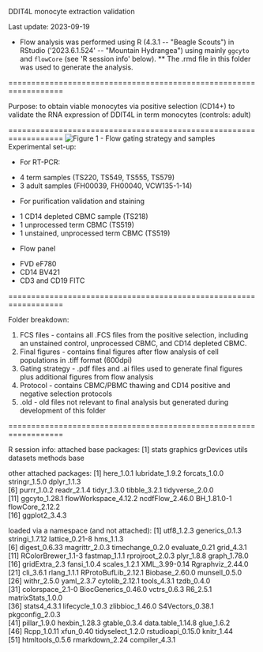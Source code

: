 DDIT4L monocyte extraction validation
<p> Last update: 2023-09-19

* Flow analysis was performed using R (4.3.1 -- "Beagle Scouts") in RStudio ('2023.6.1.524' -- "Mountain Hydrangea") using mainly `ggcyto` and `flowCore` (see 'R session info' below). 
** The .rmd file in this folder was used to generate the analysis.

==================================================================

Purpose: to obtain viable monocytes via positive selection (CD14+) to validate the RNA expression of DDIT4L in term monocytes (controls: adult)

==================================================================
![Figure 1 - Flow gating strategy and samples](https://github.com/liamg15/Flow_cytometry/blob/main/Final%20figures/flow_layout_example_final.tif?raw=true)
Experimental set-up:

* For RT-PCR:
- 4 term samples (TS220, TS549, TS555, TS579)
- 3 adult samples (FH00039, FH00040, VCW135-1-14)

* For purification validation and staining
- 1 CD14 depleted CBMC sample (TS218)
- 1 unprocessed term CBMC (TS519)
- 1 unstained, unprocessed term CBMC (TS519)

* Flow panel
- FVD eF780
- CD14 BV421
- CD3 and CD19 FITC

==================================================================

Folder breakdown:

1) FCS files - contains all .FCS files from the positive selection, including an unstained control, unprocessed CBMC, and CD14 depleted CBMC.
2) Final figures - contains final figures after flow analysis of cell populations in .tiff format (600dpi)
3) Gating strategy - .pdf files and .ai files used to generate final figures plus additional figures from flow analysis
4) Protocol - contains CBMC/PBMC thawing and CD14 positive and negative selection protocols
5) .old - old files not relevant to final analysis but generated during development of this folder

==================================================================

R session info:
attached base packages:
[1] stats     graphics  grDevices utils     datasets  methods   base     

other attached packages:
 [1] here_1.0.1           lubridate_1.9.2      forcats_1.0.0        stringr_1.5.0        dplyr_1.1.3         
 [6] purrr_1.0.2          readr_2.1.4          tidyr_1.3.0          tibble_3.2.1         tidyverse_2.0.0     
[11] ggcyto_1.28.1        flowWorkspace_4.12.2 ncdfFlow_2.46.0      BH_1.81.0-1          flowCore_2.12.2     
[16] ggplot2_3.4.3       

loaded via a namespace (and not attached):
 [1] utf8_1.2.3          generics_0.1.3      stringi_1.7.12      lattice_0.21-8      hms_1.1.3          
 [6] digest_0.6.33       magrittr_2.0.3      timechange_0.2.0    evaluate_0.21       grid_4.3.1         
[11] RColorBrewer_1.1-3  fastmap_1.1.1       rprojroot_2.0.3     plyr_1.8.8          graph_1.78.0       
[16] gridExtra_2.3       fansi_1.0.4         scales_1.2.1        XML_3.99-0.14       Rgraphviz_2.44.0   
[21] cli_3.6.1           rlang_1.1.1         RProtoBufLib_2.12.1 Biobase_2.60.0      munsell_0.5.0      
[26] withr_2.5.0         yaml_2.3.7          cytolib_2.12.1      tools_4.3.1         tzdb_0.4.0         
[31] colorspace_2.1-0    BiocGenerics_0.46.0 vctrs_0.6.3         R6_2.5.1            matrixStats_1.0.0  
[36] stats4_4.3.1        lifecycle_1.0.3     zlibbioc_1.46.0     S4Vectors_0.38.1    pkgconfig_2.0.3    
[41] pillar_1.9.0        hexbin_1.28.3       gtable_0.3.4        data.table_1.14.8   glue_1.6.2         
[46] Rcpp_1.0.11         xfun_0.40           tidyselect_1.2.0    rstudioapi_0.15.0   knitr_1.44         
[51] htmltools_0.5.6     rmarkdown_2.24      compiler_4.3.1
